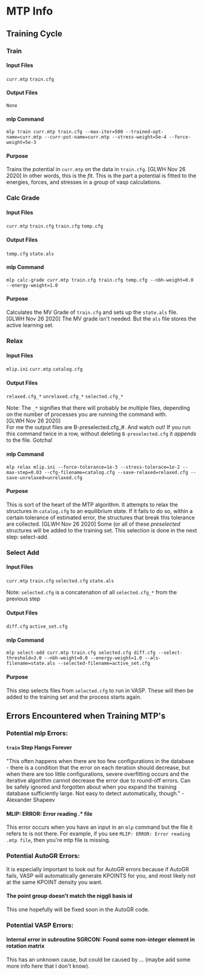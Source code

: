 # MTP Info

## Training Cycle

### Train

#### Input Files

`curr.mtp`
`train.cfg`

#### Output Files

`None`

#### mlp Command

`mlp train curr.mtp train.cfg --max-iter=500 --trained-opt-name=curr.mtp --curr-pot-name=curr.mtp --stress-weight=5e-4 --force-weight=5e-3`

#### Purpose

Trains the potential in `curr.mtp` on the data in `train.cfg`. [GLWH Nov 26 2020] In other words, this is the _fit_. This is the part a potential is fitted to the energies, forces, and stresses in a group of vasp calculations. 

### Calc Grade

#### Input Files

`curr.mtp`
`train.cfg`
`train.cfg`
`temp.cfg`

#### Output Files

`temp.cfg`
`state.als`

#### mlp Command

`mlp calc-grade curr.mtp train.cfg train.cfg temp.cfg --nbh-weight=0.0 --energy-weight=1.0`

#### Purpose

Calculates the MV Grade of `train.cfg` and sets up the `state.als` file. [GLWH Nov 26 2020] The MV grade isn't needed. But the `als` file stores the active learning set.

### Relax

#### Input Files

`mlip.ini`
`curr.mtp`
`catalog.cfg`

#### Output Files

`relaxed.cfg_*`
`unrelaxed.cfg_*`
`selected.cfg_*`

Note: The `_*` signifies that there will probably be multiple files, depending on the number of processes you are running the command with.  
[GLWH Nov 26 2020]  
For me the output files are B-*pre*selected.cfg_#. And watch out! If you run this command twice in a row, without deleting `B-preselected.cfg` it *appends* to the file. Gotcha!


#### mlp Command

`mlp relax mlip.ini --force-tolerance=1e-3 --stress-tolerace=1e-2 --max-step=0.03 --cfg-filename=catalog.cfg --save-relaxed=relaxed.cfg --save-unrelaxed=unrelaxed.cfg`

#### Purpose

This is sort of the heart of the MTP algorithm. It attempts to relax the structures in `catalog.cfg` to an equilibrium state.
If it fails to do so,  within a certain tolerance of estimated error, the structures that break this tolerance are collected. [GLWH Nov 26 2020] Some (or all of these _preselected_ structures will be added to the training set. This selection is done in the next step: select-add.

### Select Add


#### Input Files

`curr.mtp`
`train.cfg`
`selected.cfg`
 `state.als`

Note: `selected.cfg` is a concatenation of all `selected.cfg_*` from the previous step

#### Output Files

`diff.cfg`
`active_set.cfg`

#### mlp Command

`mlp select-add curr.mtp train.cfg selected.cfg diff.cfg --select-threshold=3.0 --nbh-weight=0.0 --energy-weight=1.0 --als-filename=state.als --selected-filename=active_set.cfg`

#### Purpose

This step selects files from `selected.cfg` to run in VASP. These will then be added to the training set and the process starts again. 

## Errors Encountered when Training MTP's

### Potential mlp Errors:

#### `train` Step Hangs Forever

"This often happens when there are too few configurations in the database - there is a condition that the error on each iteration should decrease, but when there are too little configurations, severe overfitting occurs and the iterative algorithm cannot decrease the error due to round-off errors. Can be safely ignored and forgotten about when you expand the training database sufficiently large. Not easy to detect automatically, though." - Alexander Shapeev

#### MLIP: ERROR: Error reading .* file

This error occurs when you have an input in an `mlp` command but the file it refers to is not there. For example, if you see `MLIP: ERROR: Error reading .mtp file`, then you're mtp file is missing.

### Potential AutoGR Errors:

It is especially important to look out for AutoGR errors because if AutoGR fails, VASP will automatically generate KPOINTS for you, and most likely not at the same KPOINT density you want.

#### The point group doesn't match the niggli basis id

This one hopefully will be fixed soon in the AutoGR code.

### Potential VASP Errors:

#### Internal error in subroutine SGRCON: Found some non-integer element in rotation matrix

This has an unknown cause, but could be caused by ... (maybe add some more info here that I don't know).

